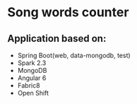 # Song words counter

## Application based on:

* Spring Boot(web, data-mongodb, test)
* Spark 2.3
* MongoDB
* Angular 6
* Fabric8
* Open Shift